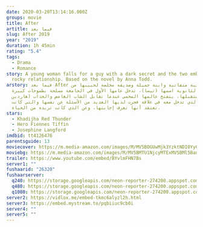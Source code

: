 ```yaml
---
date: 2020-03-20T13:14:16.000Z
groups: movie
title: After
artitle: فيما بعد
slug: After 2019
year: "2019"
duration: 1h 45min
rating: "5.4"
tags:
  - Drama
  - Romance
story: A young woman falls for a guy with a dark secret and the two embark on a
  rocky relationship. Based on the novel by Anna Todd.
arstory: فيما بعد After طالبة متفانية وابنة جميلة وصديقة مخلصة لحبيبها من
  المدرسة الثانوية اسمها (تيسا)، تدخل عامها الأول في الجامعة مسلحة بطموحات كبيرة
  نحو مستقبلها، يتفتح عالمها المحمي عندما تقابل الشاب الغامض والجذاب (هاردين
  سكوت) الذي تدخل معه في علاقة فجرت لديها العديد من الأسئلة عن نفسها والتي كانت
  تعتقد أنها تعرف إجابتها، وعن الذي كانت تريده من الحياة.
stars:
  - Khadijha Red Thunder
  - Hero Fiennes Tiffin
  - Josephine Langford
imdbid: tt4126476
parentsguide: 13
moviecover: https://m.media-amazon.com/images/M/MV5BOGUwMjk3YzktNDI0Yy00MzFiLWFjNmEtYTA2ODVjMzNhODhjXkEyXkFqcGdeQXVyOTQ1MDI4MzY@._V1_SY1000_SX675_AL_.jpg
moviebg: https://m.media-amazon.com/images/M/MV5BMTU1NjcyMTExMV5BMl5BanBnXkFtZTgwNTkxNjQxNjM@._V1_SX1500_CR0,0,1500,999_AL_.jpg
trailer: https://www.youtube.com/embed/BYvlmFHN7Bs
server1: ""
fushaarid: "26320"
fushaarserver:
  q240: https://storage.googleapis.com/neon-reporter-274200.appspot.com/fushaar/media/26320/26320-240p.mp4
  q480: https://storage.googleapis.com/neon-reporter-274200.appspot.com/fushaar/media/26320/26320-480p.mp4
  q1080: https://storage.googleapis.com/neon-reporter-274200.appspot.com/fushaar/media/26320/26320.mp4
server2: https://vidlox.me/embed-tkmc6alyzl2h.html
server3: https://embed.mystream.to/pqbiiuc9cb0i
server4: ""
server5: ""
---
```

